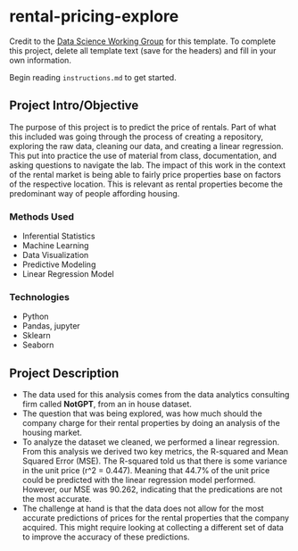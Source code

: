 # rental-pricing-explore

Credit to the [Data Science Working Group](http://datascience.codeforsanfrancisco.org) for this template. To complete this project, delete all template text (save for the headers) and fill in your own information.

Begin reading `instructions.md` to get started.

## Project Intro/Objective
The purpose of this project is to predict the price of rentals. Part of what this included was going through the process of creating a repository, exploring the raw data, cleaning our data, and creating a linear regression. This put into practice the use of material from class, documentation, and asking questions to navigate the lab. The impact of this work in the context of the rental market is being able to fairly price properties base on factors of the respective location. This is relevant as rental properties become the predominant way of people affording housing.

### Methods Used
* Inferential Statistics
* Machine Learning
* Data Visualization
* Predictive Modeling
* Linear Regression Model

### Technologies
* Python
* Pandas, jupyter
* Sklearn
* Seaborn

## Project Description
* The data used for this analysis comes from the data analytics consulting firm called **NotGPT**, from an in house dataset.
* The question that was being explored, was how much should the company charge for their rental properties by doing an analysis of the housing market.
* To analyze the dataset we cleaned, we performed a linear regression. From this analysis we derived two key metrics, the R-squared and Mean Squared Error (MSE). The R-squared told us that there is some variance in the unit price (r^2 = 0.447). Meaning that 44.7% of the unit price could be predicted with the linear regression model performed. However, our MSE was 90.262, indicating that the predications are not the most accurate. 
* The challenge at hand is that the data does not allow for the most accurate predictions of prices for the rental properties that the company acquired. This might require looking at collecting a different set of data to improve the accuracy of these predictions. 
